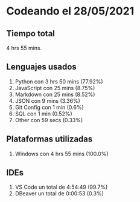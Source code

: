 # Codeando el 28/05/2021

## Tiempo total
4 hrs 55 mins.

## Lenguajes usados
1. Python con 3 hrs 50 mins (77.92%)
1. JavaScript con 25 mins (8.75%)
1. Markdown con 25 mins (8.52%)
1. JSON con 9 mins (3.36%)
1. Git Config con 1 min (0.6%)
1. SQL con 1 min (0.52%)
1. Other con 59 secs (0.33%)

## Plataformas utilizadas
1. Windows con 4 hrs 55 mins (100.0%)

## IDEs
1. VS Code un total de 4:54:49 (99.7%)
1. DBeaver un total de 0:00:53 (0.3%)
